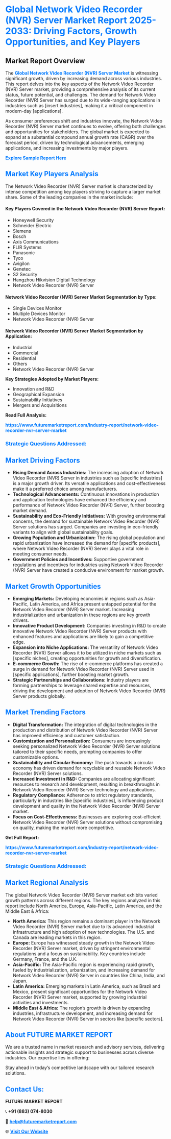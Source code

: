 <h1 style="color: #007BFF;">Global Network Video Recorder (NVR) Server Market Report 2025-2033: Driving Factors, Growth Opportunities, and Key Players</h1>

<section id="overview">
<h2>Market Report Overview</h2>
<p>The <a href="https://www.futuremarketreport.com/industry-report/network-video-recorder-nvr-server-market" style="color: #007BFF; text-decoration: none;"><strong>Global Network Video Recorder (NVR) Server Market</strong></a> is witnessing significant growth, driven by increasing demand across various industries. This report delves into the key aspects of the Network Video Recorder (NVR) Server market, providing a comprehensive analysis of its current status, future potential, and challenges. The demand for Network Video Recorder (NVR) Server has surged due to its wide-ranging applications in industries such as [insert industries], making it a critical component in modern-day [applications].</p>
<p>As consumer preferences shift and industries innovate, the Network Video Recorder (NVR) Server market continues to evolve, offering both challenges and opportunities for stakeholders. The global market is expected to expand at a substantial compound annual growth rate (CAGR) over the forecast period, driven by technological advancements, emerging applications, and increasing investments by major players.</p>
</section>

<section id="overview">
<p><a href="https://www.futuremarketreport.com/request-sample/reportId=98896" style="color: #007BFF; text-decoration: none;"><strong>Explore Sample Report Here</strong></a></p>
</section>

<section id="key-players">
<h2 style="color: #007BFF;">Market Key Players Analysis</h2>
<p>The Network Video Recorder (NVR) Server market is characterized by intense competition among key players striving to capture a larger market share. Some of the leading companies in the market include:</p>
<h4>Key Players Covered in the Network Video Recorder (NVR) Server Report:</h4>
<ul><li>Honeywell Security</li><li>Schneider Electric</li><li>Siemens</li><li>Bosch</li><li>Axis Communications</li><li>FLIR Systems</li><li>Panasonic</li><li>Tyco</li><li>Avigilon</li><li>Genetec</li><li>S2 Security</li><li>Hangzhou Hikvision Digital Technology</li><li>Network Video Recorder (NVR) Server</li></ul>
<h4>Network Video Recorder (NVR) Server Market Segmentation by Type:</h4>
<ul><li>Single Devices Monitor</li><li>Multiple Devices Monitor</li><li>Network Video Recorder (NVR) Server</li></ul>

<h4>Network Video Recorder (NVR) Server Market Segmentation by Application:</h4>
<ul><li>Industrial</li><li>Commercial</li><li>Residential</li><li>Others</li><li>Network Video Recorder (NVR) Server</li></ul>
<p><strong>Key Strategies Adopted by Market Players:</strong></p>
<ul>
<li>Innovation and R&D</li>
<li>Geographical Expansion</li>
<li>Sustainability Initiatives</li>
<li>Mergers and Acquisitions</li>
</ul>
</section>

<section>
<p><strong>Read Full Analysis: </strong></p><a href="https://www.futuremarketreport.com/industry-report/network-video-recorder-nvr-server-market" style="color: #007BFF; text-decoration: none;"><strong>https://www.futuremarketreport.com/industry-report/network-video-recorder-nvr-server-market</strong></a>
<h3 style="color: #007BFF;">Strategic Questions Addressed:</h3>
</section>

<section id="driving-factors">
<h2 style="color: #007BFF;">Market Driving Factors</h2>
<ul>
<li><strong>Rising Demand Across Industries:</strong> The increasing adoption of Network Video Recorder (NVR) Server in industries such as [specific industries] is a major growth driver. Its versatile applications and cost-effectiveness make it a preferred choice among manufacturers.</li>
<li><strong>Technological Advancements:</strong> Continuous innovations in production and application technologies have enhanced the efficiency and performance of Network Video Recorder (NVR) Server, further boosting market demand.</li>
<li><strong>Sustainability and Eco-Friendly Initiatives:</strong> With growing environmental concerns, the demand for sustainable Network Video Recorder (NVR) Server solutions has surged. Companies are investing in eco-friendly variants to align with global sustainability goals.</li>
<li><strong>Growing Population and Urbanization:</strong> The rising global population and rapid urbanization have increased the demand for [specific products], where Network Video Recorder (NVR) Server plays a vital role in meeting consumer needs.</li>
<li><strong>Government Policies and Incentives:</strong> Supportive government regulations and incentives for industries using Network Video Recorder (NVR) Server have created a conducive environment for market growth.</li>
</ul>
</section>

<section id="growth-opportunities">
<h2 style="color: #007BFF;">Market Growth Opportunities</h2>
<ul>
<li><strong>Emerging Markets:</strong> Developing economies in regions such as Asia-Pacific, Latin America, and Africa present untapped potential for the Network Video Recorder (NVR) Server market. Increasing industrialization and urbanization in these regions are key growth drivers.</li>
<li><strong>Innovative Product Development:</strong> Companies investing in R&D to create innovative Network Video Recorder (NVR) Server products with enhanced features and applications are likely to gain a competitive edge.</li>
<li><strong>Expansion into Niche Applications:</strong> The versatility of Network Video Recorder (NVR) Server allows it to be utilized in niche markets such as [specific niches], creating opportunities for growth and diversification.</li>
<li><strong>E-commerce Growth:</strong> The rise of e-commerce platforms has created a surge in demand for Network Video Recorder (NVR) Server used in [specific applications], further boosting market growth.</li>
<li><strong>Strategic Partnerships and Collaborations:</strong> Industry players are forming partnerships to leverage shared expertise and resources, driving the development and adoption of Network Video Recorder (NVR) Server products globally.</li>
</ul>
</section>

<section id="trending-factors">
<h2 style="color: #007BFF;">Market Trending Factors</h2>
<ul>
<li><strong>Digital Transformation:</strong> The integration of digital technologies in the production and distribution of Network Video Recorder (NVR) Server has improved efficiency and customer satisfaction.</li>
<li><strong>Customization and Personalization:</strong> Consumers are increasingly seeking personalized Network Video Recorder (NVR) Server solutions tailored to their specific needs, prompting companies to offer customizable options.</li>
<li><strong>Sustainability and Circular Economy:</strong> The push towards a circular economy has driven demand for recyclable and reusable Network Video Recorder (NVR) Server solutions.</li>
<li><strong>Increased Investment in R&D:</strong> Companies are allocating significant resources to research and development, resulting in breakthroughs in Network Video Recorder (NVR) Server technology and applications.</li>
<li><strong>Regulatory Compliance:</strong> Adherence to strict regulatory standards, particularly in industries like [specific industries], is influencing product development and quality in the Network Video Recorder (NVR) Server market.</li>
<li><strong>Focus on Cost-Effectiveness:</strong> Businesses are exploring cost-efficient Network Video Recorder (NVR) Server solutions without compromising on quality, making the market more competitive.</li>
</ul>
</section>

<section>
<p><strong>Get Full Report: </strong></p><a href="https://www.futuremarketreport.com/industry-report/network-video-recorder-nvr-server-market" style="color: #007BFF; text-decoration: none;"><strong>https://www.futuremarketreport.com/industry-report/network-video-recorder-nvr-server-market</strong></a>
<h3 style="color: #007BFF;">Strategic Questions Addressed:</h3>
</section>


<section id="regional-analysis">
<h2 style="color: #007BFF;">Market Regional Analysis</h2>
<p>The global Network Video Recorder (NVR) Server market exhibits varied growth patterns across different regions. The key regions analyzed in this report include North America, Europe, Asia-Pacific, Latin America, and the Middle East & Africa:</p>
<ul>
<li><strong>North America:</strong> This region remains a dominant player in the Network Video Recorder (NVR) Server market due to its advanced industrial infrastructure and high adoption of new technologies. The U.S. and Canada are leading markets in this region.</li>
<li><strong>Europe:</strong> Europe has witnessed steady growth in the Network Video Recorder (NVR) Server market, driven by stringent environmental regulations and a focus on sustainability. Key countries include Germany, France, and the U.K.</li>
<li><strong>Asia-Pacific:</strong> The Asia-Pacific region is experiencing rapid growth, fueled by industrialization, urbanization, and increasing demand for Network Video Recorder (NVR) Server in countries like China, India, and Japan.</li>
<li><strong>Latin America:</strong> Emerging markets in Latin America, such as Brazil and Mexico, present significant opportunities for the Network Video Recorder (NVR) Server market, supported by growing industrial activities and investments.</li>
<li><strong>Middle East & Africa:</strong> The region’s growth is driven by expanding industries, infrastructure development, and increasing demand for Network Video Recorder (NVR) Server in sectors like [specific sectors].</li>
</ul>
</section>

<footer>
<h2 style="color: #007BFF;">About FUTURE MARKET REPORT</h2>
<p>We are a trusted name in market research and advisory services, delivering actionable insights and strategic support to businesses across diverse industries. Our expertise lies in offering:</p>

<p>Stay ahead in today’s competitive landscape with our tailored research solutions.</p>

<h2 style="color: #007BFF;">Contact Us:</h2>
<p><strong>FUTURE MARKET REPORT</strong></p>
<p>📞 <strong>+91 (883) 074-8030</strong></p>
<p>📧 <strong><a href="mailto:help@futuremarketreport.com" style="color: #007BFF;">help@futuremarketreport.com</a></strong></p>
<p>🌐 <strong><a href="https://www.futuremarketreport.com/" style="color: #007BFF;">Visit Our Website</a></strong></p>
</footer>
